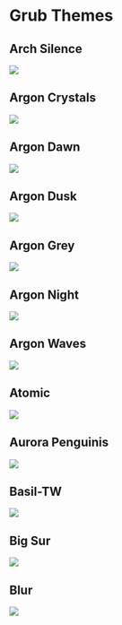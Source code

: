 # Grub Themes

## Arch Silence

![](arch-silence/preview.png)

## Argon Crystals

![](argon-crystals/preview.png)

## Argon Dawn

![](argon-dawn/preview.png)

## Argon Dusk

![](argon-dusk/preview.png)

## Argon Grey

![](argon-grey/preview.png)

## Argon Night

![](argon-night/preview.png)

## Argon Waves

![](argon-waves/preview.png)

## Atomic

![](atomic/preview.png)

## Aurora Penguinis

![](aurora-penguinis/preview.png)

## Basil-TW

![](basil-tw/preview.jpg)

## Big Sur

![](bigsur/preview.png)

## Blur

![](blur/preview.png)
